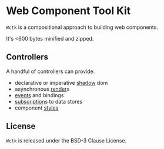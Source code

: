 # Web Component Tool Kit

`Wctk` is a compositional approach to building web components.

It's <600 bytes minified and zipped.

## Controllers

A handful of controllers can provide:

- declarative or imperative [shadow](./shadow/README.md) dom
- asynchronous [render](./render/README.md)s
- [events](./events/README.md) and bindings
- [subscription](./subscription/README.md)s to data stores 
- component [styles](./styles/README.md)

## License

`Wctk` is released under the BSD-3 Clause License.
